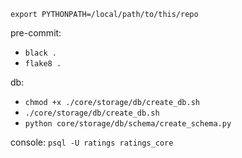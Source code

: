 `export PYTHONPATH=/local/path/to/this/repo`

pre-commit:
- `black .`
- `flake8 .`

db:
- `chmod +x ./core/storage/db/create_db.sh`
- `./core/storage/db/create_db.sh`
- `python core/storage/db/schema/create_schema.py`

console: `psql -U ratings ratings_core`